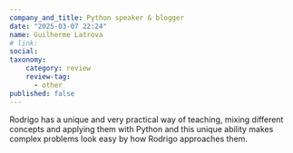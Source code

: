 ```yaml
---
company_and_title: Python speaker & blogger
date: "2025-03-07 22:24"
name: Guilherme Latrova
# link:
social: 
taxonomy:
    category: review
    review-tag:
      - other
published: false
---
```


Rodrigo has a unique and very practical way of teaching, mixing different concepts and applying them with Python and this unique ability makes complex problems look easy by how Rodrigo approaches them.
